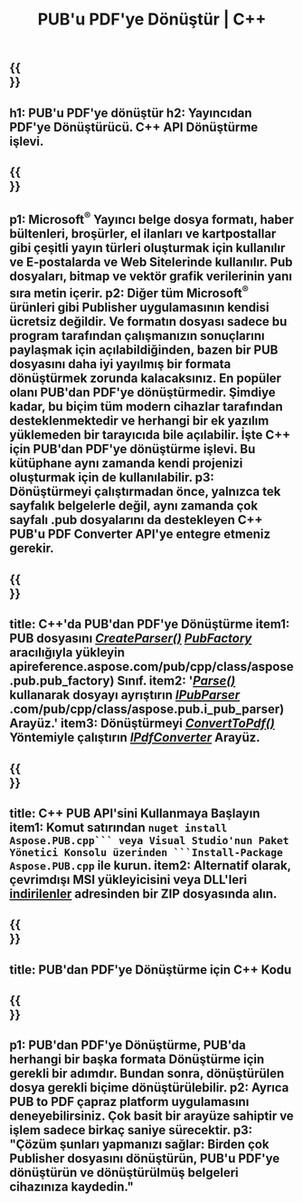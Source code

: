﻿---
translation: true
template: /_templates/conversion-child.md
title: PUB'u PDF'ye Dönüştür | C++
description: Windows, Linux ve Mac OS X'te C++ API'sini kullanarak PUB'u PDF'ye dönüştürün. Kendi çözümünüze entegre edilmesi kolay yayıncı dönüştürme işlevi.
url: /cpp/conversion/pub-to-pdf/
metakeywords: pub'ı pdf c++'a, pub'ı pdf cpp'ye, c++ pub'ı pdf'ye, yayıncıyı pdf c++'a dönüştürün
family: pub
platformtag: cpp
feature: conversion
---

{{<section banner>}}
---
h1: PUB'u PDF'ye dönüştür
h2: Yayıncıdan PDF'ye Dönüştürücü. С++ API Dönüştürme işlevi.
---

{{<section overview>}}
---
p1: Microsoft<sup>®</sup> Yayıncı belge dosya formatı, haber bültenleri, broşürler, el ilanları ve kartpostallar gibi çeşitli yayın türleri oluşturmak için kullanılır ve E-postalarda ve Web Sitelerinde kullanılır. Pub dosyaları, bitmap ve vektör grafik verilerinin yanı sıra metin içerir.
p2: Diğer tüm Microsoft<sup>®</sup> ürünleri gibi Publisher uygulamasının kendisi ücretsiz değildir. Ve formatın dosyası sadece bu program tarafından çalışmanızın sonuçlarını paylaşmak için açılabildiğinden, bazen bir PUB dosyasını daha iyi yayılmış bir formata dönüştürmek zorunda kalacaksınız. En popüler olanı PUB'dan PDF'ye dönüştürmedir. Şimdiye kadar, bu biçim tüm modern cihazlar tarafından desteklenmektedir ve herhangi bir ek yazılım yüklemeden bir tarayıcıda bile açılabilir. İşte C++ için PUB'dan PDF'ye dönüştürme işlevi. Bu kütüphane aynı zamanda kendi projenizi oluşturmak için de kullanılabilir.
p3: Dönüştürmeyi çalıştırmadan önce, yalnızca tek sayfalık belgelerle değil, aynı zamanda çok sayfalı .pub dosyalarını da destekleyen C++ PUB'u PDF Converter API'ye entegre etmeniz gerekir.
---

{{<section feature1>}}
---
title: C++'da PUB'dan PDF'ye Dönüştürme
item1: PUB dosyasını [*CreateParser()*](https://reference.aspose.com/pub/cpp/class/aspose.pub.pub_factory#a88c04c4c35d45ee8febc7e1554d03c4b) [*PubFactory*](https://) aracılığıyla yükleyin apireference.aspose.com/pub/cpp/class/aspose.pub.pub_factory) Sınıf.
item2: '[*Parse()*](https://reference.aspose.com/pub/cpp/class/aspose.pub.i_pub_parser#ae9fc7043f382a5b4a7b694f0fe477915) kullanarak dosyayı ayrıştırın [*IPubParser*](https://apireference.aspose) .com/pub/cpp/class/aspose.pub.i_pub_parser) Arayüz.'
item3: Dönüştürmeyi [*ConvertToPdf()*](https://reference.aspose.com/pub/cpp/class/aspose.pub.i_pdf_converter#acdea381bc8f2a2799e73a039b09ecdb5) Yöntemiyle çalıştırın [*IPdfConverter*](https://reference.aspose.com/pub/cpp/class/aspose.pub.i_pdf_converter) Arayüz.
---

{{<section feature2>}}
---
title: C++ PUB API'sini Kullanmaya Başlayın
item1: Komut satırından ``nuget install Aspose.PUB.cpp``` veya Visual Studio'nun Paket Yönetici Konsolu üzerinden ```Install-Package Aspose.PUB.cpp`` ile kurun.
item2: Alternatif olarak, çevrimdışı MSI yükleyicisini veya DLL'leri [indirilenler](https://releases.aspose.com/pub/cpp/) adresinden bir ZIP dosyasında alın.
---

{{<section codeexample>}}
---
title: PUB'dan PDF'ye Dönüştürme için C++ Kodu
---

{{<section summary>}}
---
p1: PUB'dan PDF'ye Dönüştürme, PUB'da herhangi bir başka formata Dönüştürme için gerekli bir adımdır. Bundan sonra, dönüştürülen dosya gerekli biçime dönüştürülebilir.
p2: Ayrıca PUB to PDF çapraz platform uygulamasını deneyebilirsiniz. Çok basit bir arayüze sahiptir ve işlem sadece birkaç saniye sürecektir.
p3: "Çözüm şunları yapmanızı sağlar: Birden çok Publisher dosyasını dönüştürün, PUB'u PDF'ye dönüştürün ve dönüştürülmüş belgeleri cihazınıza kaydedin."
---